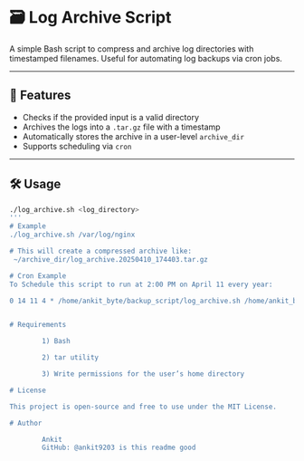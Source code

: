 # 🗃️ Log Archive Script

A simple Bash script to compress and archive log directories with timestamped filenames. Useful for automating log backups via cron jobs.

---

## 📂 Features

- Checks if the provided input is a valid directory
- Archives the logs into a `.tar.gz` file with a timestamp
- Automatically stores the archive in a user-level `archive_dir`
- Supports scheduling via `cron`

---

## 🛠️ Usage

```bash
./log_archive.sh <log_directory>
'''
# Example
./log_archive.sh /var/log/nginx

# This will create a compressed archive like:
 ~/archive_dir/log_archive.20250410_174403.tar.gz

# Cron Example
To Schedule this script to run at 2:00 PM on April 11 every year:

0 14 11 4 * /home/ankit_byte/backup_script/log_archive.sh /home/ankit_byte/backup_script/copiedfile


# Requirements

        1) Bash

        2) tar utility

        3) Write permissions for the user’s home directory

# License

This project is open-source and free to use under the MIT License.

# Author

        Ankit
        GitHub: @ankit9203 is this readme good
